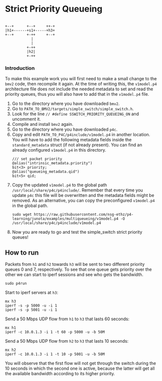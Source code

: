# Strict Priority Queueing

```

+--+      +--+     ++-+
|h1+------+s1+-----+h3+
+--+      +-++     +--+
            |
            |
          +-++
          |h2|
          +-++

```


### Introduction

To make this example work you will first need to make a small change to the `bmv2` code,
then recompile it again. At the time  of writing this, the `v1model.p4` architecture
file does not include the needed metadata to set and read the priority queues,
thus you will also have to add that in the `v1model.p4` file.

1. Go to the directory where you have downloaded `bmv2`. 
2. Go to `PATH_TO_BMV2/targets/simple_switch/simple_switch.h`.
3. Look for the line `// #define SSWITCH_PRIORITY_QUEUEING_ON` and uncomment it.
4. Compile and install `bmv2` again.
5. Go to the directory where you have downloaded `p4c`.
6. Copy and edit `PATH_TO_P4C/p4include/v1model.p4` in another location. You will have to add the following metadata fields inside the `standard_metadata` struct (if not already present). You can find an already configured `v1model.p4` in this directory.
    ``` 
    /// set packet priority
    @alias("intrinsic_metadata.priority")
    bit<3> priority;
    @alias("queueing_metadata.qid")
    bit<5> qid;
    ```
7. Copy the updated `v1model.p4` to the global path `/usr/local/share/p4c/p4include/`. Remember that every time you update `p4c` this file will be overwritten and the metadata fields might be removed. As an alternative, you can copy the preconfigured `v1model.p4` in the global path.
    ```
    sudo wget https://raw.githubusercontent.com/nsg-ethz/p4-learning/junota/examples/multiqueueing/v1model.p4 -O /usr/local/share/p4c/p4include/v1model.p4
    ```
8. Now you are ready to go and test the simple_switch strict priority queues!


## How to run

Packets from `h1` and `h2` towards `h3` will be sent to two different priority queues 0 and 7, respectively. To see that one queue gets priority over the other we can start to iperf sessions and see who gets the bandwidth.
```
sudo p4run
```

Start to iperf servers at `h3`:
```
mx h3
iperf -s -p 5000 -u -i 1
iperf -s -p 5001 -u -i 1
```

Send a 50 Mbps UDP flow from `h1` to `h3` that lasts 60 seconds:
```
mx h1
iperf -c 10.0.1.3 -i 1 -t 60 -p 5000 -u -b 50M
```

Send a 50 Mbps UDP flow from `h2` to `h3` that lasts 10 seconds:
```
mx h2
iperf -c 10.0.1.3 -i 1 -t 10 -p 5001 -u -b 50M
```

You will observe that the first flow will not get through the switch during the 10 seconds in which the second one is active, because the latter will get all the available bandwidth according to its higher priority.